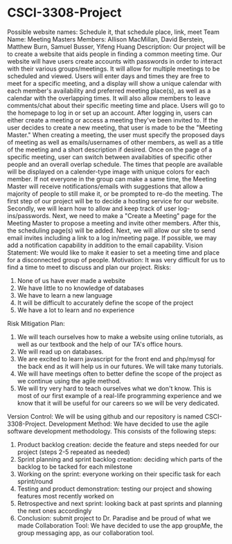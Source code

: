 # CSCI-3308-Project
Possible website names: Schedule it, that schedule place, link, meet
Team Name: Meeting Masters
Members: Allison MacMillan, David Berstein, Matthew Burn, Samuel Busser, Yifeng Huang
Description: 
  Our project will be to create a website that aids people in finding a common meeting time. Our website will have users create accounts with passwords in order to interact with their various groups/meetings. It will allow for multiple meetings to be scheduled and viewed. Users will enter days and times they are free to meet for a specific meeting, and a display will show a unique calendar with each member's availability and preferred meeting place(s), as well as a calendar with the overlapping times. It will also allow members to leave comments/chat about their specific meeting time and place. 
  Users will go to the homepage to log in or set up an account. After logging in, users can either create a meeting or access a meeting they've been invited to. If the user decides to create a new meeting, that user is made to be the "Meeting Master." When creating a meeting, the user must specify the proposed days of meeting as well as emails/usernames of other members, as well as a title of the meeting and a short description if desired. Once on the page of a specific meeting, user can switch between availabities of specific other people and an overall overlap schedule. The times that people are available will be displayed on a calender-type image with unique colors for each member. If not everyone in the group can make a same time, the Meeting Master will receive notifications/emails with suggestions that allow a majority of people to still make it, or be prompted to re-do the meeting.
   The first step of our project will be to decide a hosting service for our website. Secondly, we will learn how to allow and keep track of user log-ins/passwords. Next, we need to make a "Create a Meeting" page for the Meeting Master to propose a meeting and invite other members. After this, the scheduling page(s) will be added. Next, we will allow our site to send email invites including a link to a log in/meeting page. If possible, we may add a notification capability in addition to the email capability.
Vision Statement: We would like to make it easier to set a meeting time and place for a disconnected group of people.
Motivation: It was very difficult for us to find a time to meet to discuss and plan our project. 
Risks: 
  1) None of us have ever made a website
  2) We have little to no knowledge of databases
  3) We have to learn a new language
  4) It will be difficult to accurately define the scope of the project
  5) We have a lot to learn and no experience
  
Risk Mitigation Plan:
  1) We will teach ourselves how to make a website using online tutorials, as well as our textbook and the help of our TA's office hours.
  2) We will read up on databases.
  3) We are excited to learn javascript for the front end and php/mysql for the back end as it will help us in our futures. We will take many tutorials.
  4) We will have meetings often to better define the scope of the project as we continue using the agile method.
  5) We will try very hard to teach ourselves what we don't know. This is most of our first example of a real-life programming experience and we know that it will be useful for our careers so we will be very dedicated.
  
Version Control: We will be using github and our repository is named CSCI-3308-Project.
Development Method: We have decided to use the agile software development methodology. This consists of the following steps:
  1) Product backlog creation: decide the feature and steps needed for our project
  (steps 2-5 repeated as needed)
  2) Sprint planning and sprint backlog creation: deciding which parts of the backlog to be tacked for each milestone
  3) Working on the sprint: everyone working on their specific task for each sprint/round
  4) Testing and product demonstration: testing our project and showing features most recently worked on
  5) Retrospective and next sprint: looking back at past sprints and planning the next ones accordingly
  6) Conclusion: submit project to Dr. Paradise and be proud of what we made
Collaboration Tool: We have decided to use the app groupMe, the group messaging app, as our collaboration tool.

